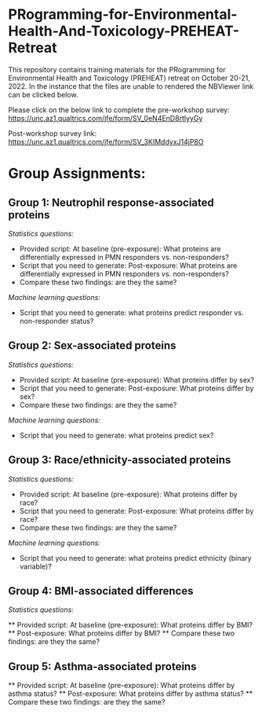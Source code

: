 # PRogramming-for-Environmental-Health-And-Toxicology-PREHEAT-Retreat

This repository contains training materials for the PRogramming for Environmental Health and Toxicology (PREHEAT) retreat on October 20-21, 2022. In the instance that the files are unable to rendered the NBViewer link can be clicked below. 


Please click on the below link to complete the pre-workshop survey:
https://unc.az1.qualtrics.com/jfe/form/SV_0eN4EnD8rtlyyGy
 
Post-workshop survey link:
https://unc.az1.qualtrics.com/jfe/form/SV_3KIMddyxJ14jP8O




# Group Assignments:

## Group 1: Neutrophil response-associated proteins 

*Statistics questions:*

* Provided script: At baseline (pre-exposure): What proteins are differentially expressed in PMN responders vs. non-responders?
* Script that you need to generate: Post-exposure: What proteins are differentially expressed in PMN responders vs. non-responders?
* Compare these two findings: are they the same?

*Machine learning questions:*
* Script that you need to generate: what proteins predict responder vs. non-responder status?


## Group 2: Sex-associated proteins

*Statistics questions:*

* Provided script: At baseline (pre-exposure): What proteins differ by sex?
* Script that you need to generate: Post-exposure: What proteins differ by sex?
* Compare these two findings: are they the same?

*Machine learning questions:*
* Script that you need to generate: what proteins predict sex?
							
## Group 3: Race/ethnicity-associated proteins

*Statistics questions:*

* Provided script: At baseline (pre-exposure): What proteins differ by race?
* Script that you need to generate: Post-exposure: What proteins differ by race?
* Compare these two findings: are they the same?


*Machine learning questions:*
* Script that you need to generate: what proteins predict ethnicity (binary variable)?
	
	
## Group 4: BMI-associated differences

*Statistics questions:*

** Provided script: At baseline (pre-exposure): What proteins differ by BMI?
** Post-exposure: What proteins differ by BMI?
** Compare these two findings: are they the same?
						
## Group 5: Asthma-associated proteins

** Provided script: At baseline (pre-exposure): What proteins differ by asthma status?
** Post-exposure: What proteins differ by asthma status?
** Compare these two findings: are they the same?




